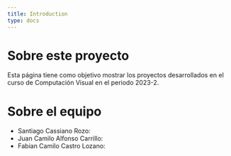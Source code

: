 ```yaml
---
title: Introduction
type: docs
---
```

# Sobre este proyecto   
Esta página tiene como objetivo mostrar los proyectos desarrollados en el curso de Computación Visual en el periodo 2023-2.  

# Sobre el equipo
- Santiago Cassiano Rozo:
- Juan Camilo Alfonso Carrillo:
- Fabian Camilo Castro Lozano:
